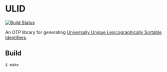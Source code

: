 ULID
====

[![Build Status](https://travis-ci.org/savonarola/ulid.svg?branch=master)](https://travis-ci.org/savonarola/ulid)

An OTP library for generating [Universally Unique Lexicographically Sortable Identifiers](https://github.com/alizain/ulid).

Build
-----

    $ make
